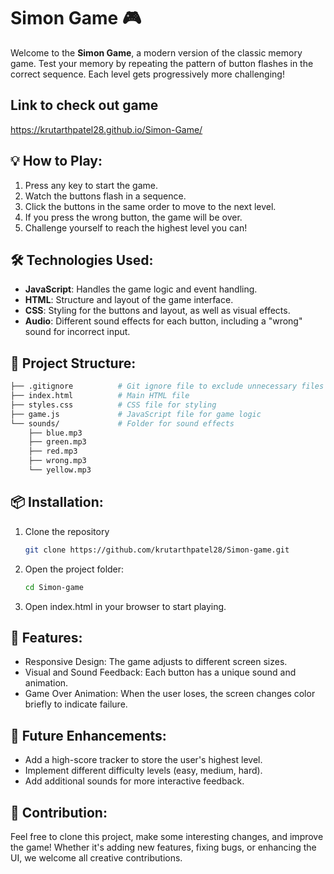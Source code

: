 # Simon Game 🎮

Welcome to the **Simon Game**, a modern version of the classic memory game. Test your memory by repeating the pattern of button flashes in the correct sequence. Each level gets progressively more challenging!

## Link to check out game
https://krutarthpatel28.github.io/Simon-Game/

## 💡 How to Play:
1. Press any key to start the game.
2. Watch the buttons flash in a sequence.
3. Click the buttons in the same order to move to the next level.
4. If you press the wrong button, the game will be over.
5. Challenge yourself to reach the highest level you can!

## 🛠 Technologies Used:
- **JavaScript**: Handles the game logic and event handling.
- **HTML**: Structure and layout of the game interface.
- **CSS**: Styling for the buttons and layout, as well as visual effects.
- **Audio**: Different sound effects for each button, including a "wrong" sound for incorrect input.

## 📂 Project Structure:
```bash
├── .gitignore          # Git ignore file to exclude unnecessary files
├── index.html          # Main HTML file
├── styles.css          # CSS file for styling
├── game.js             # JavaScript file for game logic
└── sounds/             # Folder for sound effects
    ├── blue.mp3
    ├── green.mp3
    ├── red.mp3
    ├── wrong.mp3
    └── yellow.mp3
```
## 📦 Installation:
1. Clone the repository
   ```bash
   git clone https://github.com/krutarthpatel28/Simon-game.git
2. Open the project folder:
   ```bash
   cd Simon-game
3. Open index.html in your browser to start playing.

## 🌟 Features:
- Responsive Design: The game adjusts to different screen sizes.
- Visual and Sound Feedback: Each button has a unique sound and animation.
- Game Over Animation: When the user loses, the screen changes color briefly to indicate failure.

## 🎯 Future Enhancements:
- Add a high-score tracker to store the user's highest level.
- Implement different difficulty levels (easy, medium, hard).
- Add additional sounds for more interactive feedback.

## 🎉 Contribution:
Feel free to clone this project, make some interesting changes, and improve the game! Whether it's adding new features, fixing bugs, or enhancing the UI, we welcome all creative contributions.


